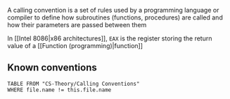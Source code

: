 A calling convention is a set of rules used by a programming language or compiler to define how subroutines (functions, procedures) are called and how their parameters are passed between them

In [[Intel 8086|x86 architectures]], `EAX` is the register storing the return value of a [[Function (programming)|function]] 

## Known conventions

```dataview
TABLE FROM "CS-Theory/Calling Conventions"
WHERE file.name != this.file.name
```